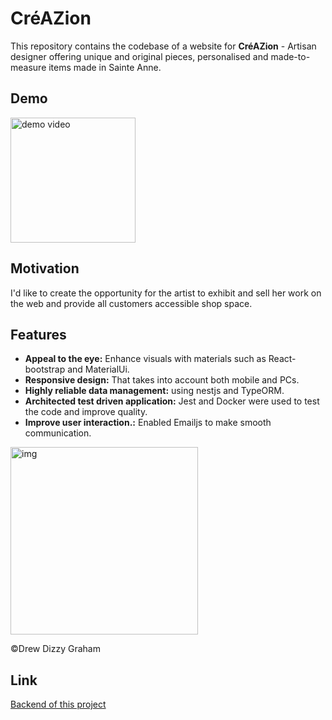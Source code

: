 # CréAZion

This repository contains the codebase of a website for <strong>CréAZion</strong> - Artisan designer offering unique and original pieces, personalised and made-to-measure items made in Sainte Anne.<br/>

## Demo

<img src="https://media.giphy.com/media/v1.Y2lkPTc5MGI3NjExa3p4NnB6cDV6Ync5amt5ZzI5ZDV6MmE2dHJrYTlwYW1qNmtjM2tuaiZlcD12MV9pbnRlcm5hbF9naWZfYnlfaWQmY3Q9Zw/p4CPdYqQSdoz5kMLtm/giphy.gif" alt="demo video" width="200px"/>

## Motivation

I'd like to create the opportunity for the artist to exhibit and sell her work on the web and provide all customers accessible shop space.

## Features

- **Appeal to the eye:** Enhance visuals with materials such as React-bootstrap and MaterialUi.
- **Responsive design:** That takes into account both mobile and PCs.
- **Highly reliable data management:** using nestjs and TypeORM.
- **Architected test driven application:** Jest and Docker were used to test the code and improve quality.
- **Improve user interaction.:** Enabled Emailjs to make smooth communication.

<img src="https://images.unsplash.com/photo-1501644898242-cfea317d7faf?q=80&w=1887&auto=format&fit=crop&ixlib=rb-4.0.3&ixid=M3wxMjA3fDB8MHxwaG90by1wYWdlfHx8fGVufDB8fHx8fA%3D%3D" alt="img" height="300px"/>
<p>
&copy;Drew Dizzy Graham
</p>

## Link

[Backend of this project](https://github.com/miku0129/boutique_de_sacs)
